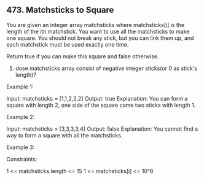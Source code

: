 ## 473. Matchsticks to Square

You are given an integer array matchsticks where matchsticks[i] is the length of the ith matchstick. You want to use all the matchsticks to make one square. You should not break any stick, but you can link them up, and each matchstick must be used exactly one time.

Return true if you can make this square and false otherwise.

1. dose matchsticks array consist of negative integer sticks(or 0 as stick's length)?

Example 1:

Input: matchsticks = [1,1,2,2,2]
Output: true
Explanation: You can form a square with length 2, one side of the square came two sticks with length 1.


Example 2:

Input: matchsticks = [3,3,3,3,4]
Output: false
Explanation: You cannot find a way to form a square with all the matchsticks.

Example 3:

Constraints:

1 <= matchsticks.length <= 15
1 <= matchsticks[i] <= 10^8